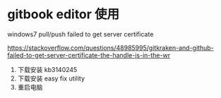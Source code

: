 
# gitbook editor 使用


windows7 pull/push failed to get server certificate

https://stackoverflow.com/questions/48985995/gitkraken-and-github-failed-to-get-server-certificate-the-handle-is-in-the-wr

1. 下载安装 kb3140245 
2. 下载安装 easy fix utility
3. 重启电脑

